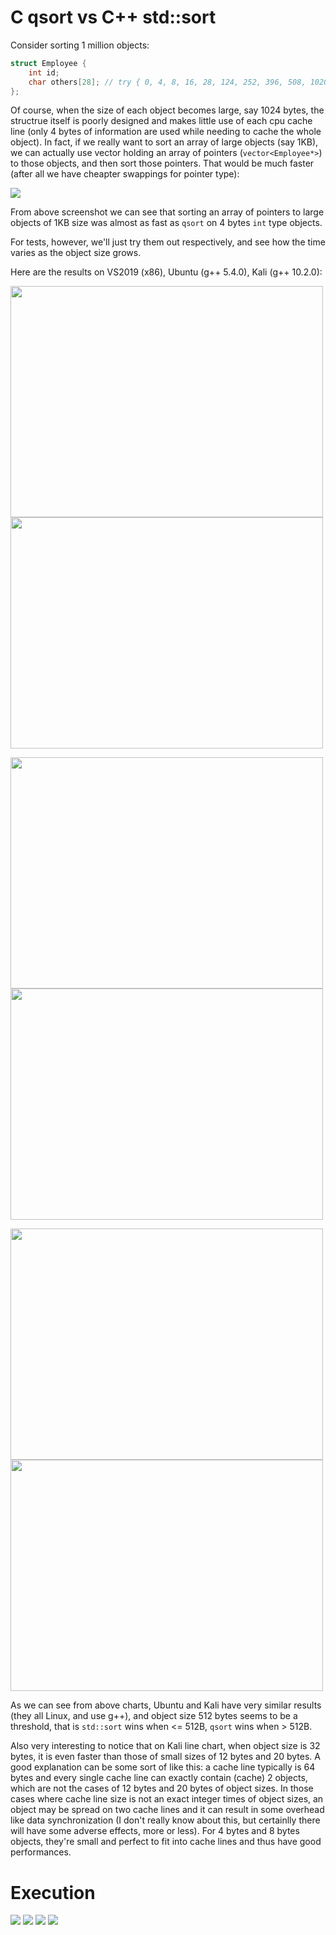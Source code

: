 # C qsort vs C++ std::sort
Consider sorting 1 million objects:
```c++
struct Employee {
	int id;
	char others[28]; // try { 0, 4, 8, 16, 28, 124, 252, 396, 508, 1020 }
};
```
Of course, when the size of each object becomes large, say 1024 bytes, the structrue itself is poorly designed and 
makes little use of each cpu cache line (only 4 bytes of information are used while needing to cache the whole 
object). In fact, if we really want to sort an array of large objects (say 1KB), we can actually use vector holding
an array of pointers (`vector<Employee*>`) to those objects, and then sort those pointers. That would be much faster
(after all we have cheapter swappings for pointer type):
 
![](results/Ubuntu/ubuntu_sort_pointers.png)

From above screenshot we can see that sorting an array of pointers to large objects of 1KB size was almost as fast
as `qsort` on 4 bytes `int` type objects.

For tests, however, we'll just try them out respectively, and see how the time varies as the object size grows.

Here are the results on VS2019 (x86), Ubuntu (g++ 5.4.0), Kali (g++ 10.2.0):

<img src="results/VS2019/VS2019_bar_chart.png" width="500" height="370"/>  <img src="results/VS2019/VS2019_line_chart.png" width="500" height="370"/>

<img src="results/Ubuntu/ubuntu_bar_chart.png" width="500" height="370"/>  <img src="results/Ubuntu/ubuntu_line_chart.png" width="500" height="370"/>

<img src="results/Kali/kali_bar_chart.png" width="500" height="370"/>  <img src="results/Kali/kali_line_chart.png" width="500" height="370"/>

As we can see from above charts, Ubuntu and Kali have very similar results (they all Linux, and use g++), 
and object size 512 bytes seems to be a threshold, that is `std::sort` wins when <= 512B, `qsort` wins when > 512B.

Also very interesting to notice that on Kali line chart, when object size is 32 bytes, it is even faster
 than those of small sizes of 12 bytes and 20 bytes. A good explanation can be some sort of like this: 
 a cache line typically is 64 bytes and every single cache line can exactly contain (cache) 2 objects,
 which are not the cases of 12 bytes and 20 bytes of object sizes. In those cases where cache line size
 is not an exact integer times of object sizes, an object may be spread on two cache lines and it can
 result in some overhead like data synchronization (I don't really know about this, but certainlly 
 there will have some adverse effects, more or less). For 4 bytes and 8 bytes objects,
 they're small and perfect to fit into cache lines and thus have good performances.

# Execution
![](results/Ubuntu/ubuntu_single.png)
![](results/Ubuntu/ubuntu_together_1.png)
![](results/Ubuntu/ubuntu_together_2.png)
![](results/Ubuntu/ubuntu_1024MB_sep.png)
